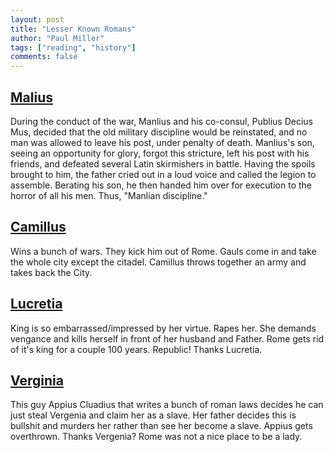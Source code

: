 ```yaml
--- 
layout: post
title: "Lesser Known Romans"
author: "Paul Miller"
tags: ["reading", "history"]
comments: false
---
```


## [Malius](https://en.wikipedia.org/wiki/Titus_Manlius_Torquatus_(consul_347_BC))

During the conduct of the war, Manlius and his co-consul, Publius Decius Mus, decided that the old military discipline would be reinstated, and no man was allowed to leave his post, under penalty of death. Manlius's son, seeing an opportunity for glory, forgot this stricture, left his post with his friends, and defeated several Latin skirmishers in battle. Having the spoils brought to him, the father cried out in a loud voice and called the legion to assemble. Berating his son, he then handed him over for execution to the horror of all his men. Thus, "Manlian discipline."

## [Camillus](https://en.wikipedia.org/wiki/Marcus_Furius_Camillus)
Wins a bunch of wars. They kick him out of Rome. Gauls come in and take the whole city except the citadel. Camillus throws together an army and takes back the City.


## [Lucretia](https://en.wikipedia.org/wiki/Lucretia)
King is so embarrassed/impressed by her virtue. Rapes her. She demands vengance and kills herself in front of her husband and Father.
Rome gets rid of it's king for a couple 100 years. Republic! Thanks Lucretia. 

## [Verginia](https://en.wikipedia.org/wiki/Verginia)
This guy Appius Cluadius that writes a bunch of roman laws decides he can just steal Vergenia and claim her as a slave. Her father decides this is bullshit and murders her rather than see her become a slave. 
Appius gets overthrown. Thanks Vergenia? Rome was not a nice place to be a lady.
